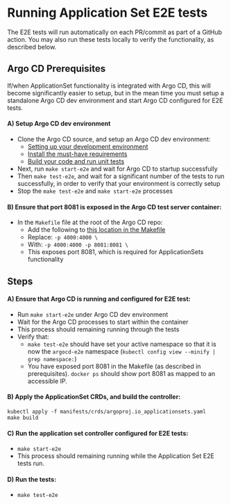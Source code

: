 # Running Application Set E2E tests

The E2E tests will run automatically on each PR/commit as part of a GitHub action. You may also run these tests locally to verify the functionality, as described below.

## Argo CD Prerequisites

If/when ApplicationSet functionality is integrated with Argo CD, this will become significantly easier to setup, but in the mean time you must setup a standalone Argo CD dev environment and start Argo CD configured for E2E tests.

#### A) Setup Argo CD dev environment

- Clone the Argo CD source, and setup an Argo CD dev environment:
    - [Setting up your development environment](https://argo-cd.readthedocs.io/en/stable/developer-guide/contributing/#setting-up-your-development-environment)
    - [Install the must-have requirements](https://argo-cd.readthedocs.io/en/stable/developer-guide/contributing/#install-the-must-have-requirements)
    - [Build your code and run unit tests](https://argo-cd.readthedocs.io/en/stable/developer-guide/contributing/#build-your-code-and-run-unit-tests)
- Next, run `make start-e2e` and wait for Argo CD to startup successfully
- Then `make test-e2e`, and wait for a significant number of the tests to run successfully, in order to verify that your environment is correctly setup
- Stop the `make test-e2e` and `make start-e2e` processes

#### B) Ensure that port 8081 is exposed in the Argo CD test server container:
- In the `Makefile` file at the root of the Argo CD repo:
    - Add the following to [this location in the Makefile](https://github.com/argoproj/argo-cd/blob/27912a08f151fab038ddb804a618ca8cde01d68e/Makefile#L75)
    - Replace: `-p 4000:4000 \`
    - With: `-p 4000:4000 -p 8081:8081 \`
    - This exposes port 8081, which is required for ApplicationSets functionality



## Steps

#### A) Ensure that Argo CD is running and configured for E2E test:
- Run `make start-e2e` under Argo CD dev environment
- Wait for the Argo CD processes to start within the container
- This process should remaining running through the tests
- Verify that:
    - `make test-e2e` should have set your active namespace so that it is now the `argocd-e2e` namespace (`kubectl config view --minify | grep namespace:`)
    - You have exposed port 8081 in the Makefile (as described in prerequisites). `docker ps` should show port 8081 as mapped to an accessible IP.


#### B) Apply the ApplicationSet CRDs, and build the controller:
```
kubectl apply -f manifests/crds/argoproj.io_applicationsets.yaml
make build
```

#### C) Run the application set controller configured for E2E tests:
- `make start-e2e`
- This process should remaining running while the Application Set E2E tests run.

#### D) Run the tests:
- `make test-e2e`
